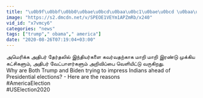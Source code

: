 ```yaml
---
title: "\u0b9f\u0bbf\u0bb0\u0bae\u0bcd\u0baa\u0bc1\u0bae\u0bcd \u0baa\u0bbf\u0b9f\u0bc6\u0ba9\u0bc1\u0bae\u0bcd \u0b87\u0ba8\u0bcd\u0ba4\u0bbf\u0baf\u0bb0\u0bcd\u0b95\u0bb3\u0bc8 \u0b95\u0bb5\u0bb0 \u0ba8\u0bbf\u0ba9\u0bc8\u0baa\u0bcd\u0baa\u0ba4\u0bc1 \u0b8f\u0ba9\u0bcd?"
image: "https://s2.dmcdn.net/v/SPEOE1VEYm1APZmRb/x240"
vid_id: "x7vmcy6"
categories: "news"
tags: ["trump"," obama"," america"]
date: "2020-08-26T07:19:04+03:00"
---
```

அமெரிக்க அதிபர் தேர்தலில் இந்தியர்களை கவர்வதற்காக மாறி மாறி இரண்டு முக்கிய கட்சிகளும், அதிபர் வேட்பாளர்களும் அறிவிப்பை வெளியிட்டு வருகிறது.  <br>Why are Both Trump and Biden trying to impress Indians ahead of Presidential elections? - Here are the reasons  <br>#AmericaElection  <br>#USElection2020
